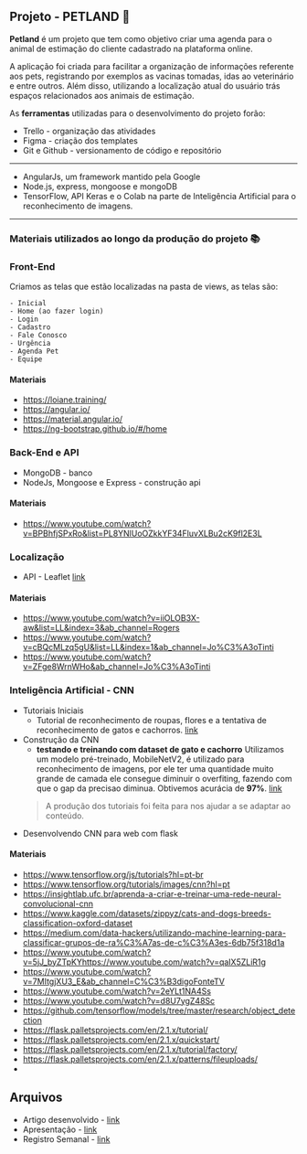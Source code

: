 ## Projeto - PETLAND 🐾

**Petland** é um projeto que tem como objetivo criar uma agenda para o animal de estimação do cliente cadastrado na plataforma online. 

A aplicação foi criada para facilitar a organização de informações referente aos pets, registrando por exemplos as vacinas tomadas, idas ao veterinário e entre outros. Além disso, utilizando a localização atual do usuário trás espaços relacionados aos animais de estimação. 

As **ferramentas** utilizadas para o desenvolvimento do projeto forão:

- Trello - organização das atividades
- Figma - criação dos templates
-  Git e Github - versionamento de código e repositório

---

 - AngularJs, um framework mantido pela Google
 - Node.js, express, mongoose e mongoDB
 - TensorFlow, API Keras e o Colab na parte de Inteligência Artificial para o reconhecimento de imagens.

---

### Materiais utilizados ao longo da produção do projeto 📚
### Front-End

Criamos as telas que estão localizadas na pasta de views, as telas são:

	- Inicial
	- Home (ao fazer login)
	- Login
	- Cadastro
	- Fale Conosco
	- Urgência
	- Agenda Pet
	- Equipe
	
#### Materiais
- https://loiane.training/
- https://angular.io/
- https://material.angular.io/
- https://ng-bootstrap.github.io/#/home
	
### Back-End e API
- MongoDB - banco
- NodeJs, Mongoose e Express - construção api
	> 

#### Materiais
- https://www.youtube.com/watch?v=BPBhfjSPxRo&list=PL8YNlUoOZkkYF34FluvXLBu2cK9fl2E3L


### Localização
- API - Leaflet [link](https://leafletjs.com/)

#### Materiais
- https://www.youtube.com/watch?v=iiOLOB3X-aw&list=LL&index=3&ab_channel=Rogers
- https://www.youtube.com/watch?v=cBQcMLzq5gU&list=LL&index=1&ab_channel=Jo%C3%A3oTinti
- https://www.youtube.com/watch?v=ZFge8WrnWHo&ab_channel=Jo%C3%A3oTinti

	
### Inteligência Artificial - CNN
- Tutoriais Iniciais 
	- Tutorial de reconhecimento de roupas, flores e a tentativa de reconhecimento de gatos e cachorros. [link](https://colab.research.google.com/drive/1AyuuWI40bVeLE-rDXDBWmW4sDM3IjmCp?usp=sharing:#scrollTo=e0f4l-1Ufa7I)
- Construção da CNN
	- **testando e treinando com dataset de gato e cachorro**
		Utilizamos um modelo pré-treinado, MobileNetV2, é utilizado para reconhecimento de imagens, por ele ter uma quantidade muito grande de camada ele consegue diminuir o overfiting, fazendo com que o gap da precisao diminua.
	Obtivemos acurácia de **97%**. [link](https://colab.research.google.com/drive/1e6FA25X9fcShPaYjcoDmtyiY_wERVi5_?usp=sharing)
	> A produção dos tutoriais foi feita para nos ajudar a se adaptar ao conteúdo.
- Desenvolvendo CNN para web com flask
	
#### Materiais
- https://www.tensorflow.org/js/tutorials?hl=pt-br
- https://www.tensorflow.org/tutorials/images/cnn?hl=pt
- https://insightlab.ufc.br/aprenda-a-criar-e-treinar-uma-rede-neural-convolucional-cnn
- https://www.kaggle.com/datasets/zippyz/cats-and-dogs-breeds-classification-oxford-dataset
- https://medium.com/data-hackers/utilizando-machine-learning-para-classificar-grupos-de-ra%C3%A7as-de-c%C3%A3es-6db75f318d1a
- https://www.youtube.com/watch?v=5jJ_byZTpKYhttps://www.youtube.com/watch?v=qaIX5ZLiR1g
- https://www.youtube.com/watch?v=7MItgjXU3_E&ab_channel=C%C3%B3digoFonteTV
- https://www.youtube.com/watch?v=2eYLt1NA4Ss
- https://www.youtube.com/watch?v=d8U7ygZ48Sc
- https://github.com/tensorflow/models/tree/master/research/object_detection
- https://flask.palletsprojects.com/en/2.1.x/tutorial/
- https://flask.palletsprojects.com/en/2.1.x/quickstart/
- https://flask.palletsprojects.com/en/2.1.x/tutorial/factory/
- https://flask.palletsprojects.com/en/2.1.x/patterns/fileuploads/
- 
	
## Arquivos

 - Artigo desenvolvido - [link](https://docs.google.com/document/d/1ORzebwJFuLD5iMyDLK9j-oNtc4xXt3fA/edit#)
 - Apresentação - [link](https://docs.google.com/presentation/d/1PpkGHCivNLcHosn2w5Rrp5FD1mrEvnzl0zmcVtY2sFQ/edit?usp=sharing)
 - Registro Semanal - [link](https://docs.google.com/document/d/1yggyq3EWlsAvsK3Rtv68Hs8eWAJ75794AT_7qtoUBVg/edit?usp=sharing)
